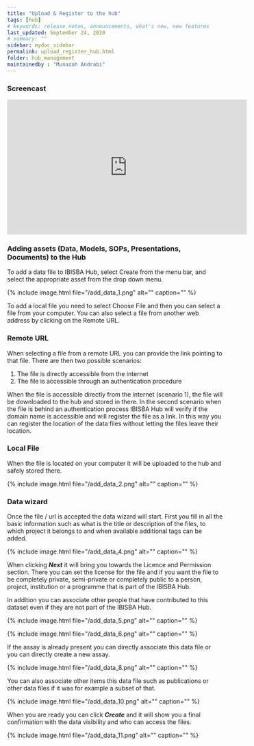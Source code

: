 ```yaml
---
title: "Upload & Register to the hub"
tags: [hub]
# keywords: release notes, announcements, what's new, new features
last_updated: September 24, 2020
# summary: ""
sidebar: mydoc_sidebar
permalink: upload_register_hub.html
folder: hub_management
maintainedby : "Munazah Andrabi"
---
```


### Screencast

<iframe width="560" height="315" src="https://www.youtube.com/embed/QTUlnkT2PhQ" frameborder="0" allow="autoplay; encrypted-media" allowfullscreen></iframe>


### Adding assets (Data, Models, SOPs, Presentations, Documents) to the Hub
To add a data file to IBISBA Hub, select Create from the menu bar, and select the appropriate asset from the drop down menu.

{% include image.html file="/add_data_1.png" alt="" caption="" %}


To add a local file you need to select Choose File and then you can select a file from your computer. You can also select a file from another web address by clicking on the Remote URL.

### Remote URL

When selecting a file from a remote URL you can provide the link pointing to that file. 
There are then two possible scenarios:
 1. The file is directly accessible from the internet
 2. The file is accessible through an authentication procedure

When the file is accessible directly from the internet (scenario 1), the file will be downloaded to the hub and stored in there. In the second scenario when the file is behind an authentication process IBISBA Hub will verify if the domain name is accessible and will register the file as a link. In this way you can register the location of the data files without letting the files leave their location.

### Local File

When the file is located on your computer it will be uploaded to the hub and safely stored there.

{% include image.html file="/add_data_2.png" alt="" caption="" %}

### Data wizard
Once the file / url is accepted the data wizard will start. First you fill in all the basic information such as what is the title or description of the files, to which project it belongs to and when available additional tags can be added.

{% include image.html file="/add_data_4.png" alt="" caption="" %}

When clicking ***Next*** it will bring you towards the Licence and Permission section. There you can set the license for the file and if you want the file to be completely private, semi-private or completely public to a person, project, institution or a programme that is part of the IBISBA Hub.

In addition you can associate other people that have contributed to this dataset even if they are not part of the IBISBA Hub.

{% include image.html file="/add_data_5.png" alt="" caption="" %}

{% include image.html file="/add_data_6.png" alt="" caption="" %}

If the assay is already present you can directly associate this data file or you can directly create a new assay.

{% include image.html file="/add_data_8.png" alt="" caption="" %}

You can also associate other items this data file such as publications or other data files if it was for example a subset of that.

{% include image.html file="/add_data_10.png" alt="" caption="" %}

When you are ready you can click ***Create*** and it will show you a final confirmation with the data visibility and who can access the files.

{% include image.html file="/add_data_11.png" alt="" caption="" %}
